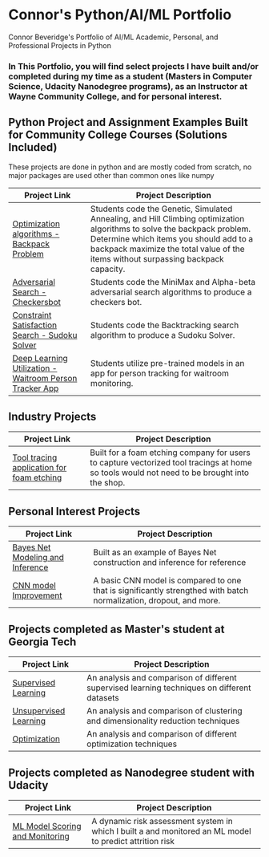 # Connor's Python/AI/ML Portfolio

Connor Beveridge's Portfolio of AI/ML Academic, Personal, and Professional Projects in Python

### In This Portfolio, you will find select projects I have built and/or completed during my time as a student (Masters in Computer Science, Udacity Nanodegree programs), as an Instructor at Wayne Community College, and for personal interest.

## Python Project and Assignment Examples Built for Community College Courses (Solutions Included)

These projects are done in python and are mostly coded from scratch, no major packages are used other than common ones like numpy

| Project Link | Project Description |
|---|---|
| [Optimization algorithms - Backpack Problem](https://github.com/cbeveridge00/Connor_Portfolio/tree/main/backpack) | Students code the Genetic, Simulated Annealing, and Hill Climbing optimization algorithms to solve the backpack problem. Determine which items you should add to a backpack maximize the total value of the items without surpassing backpack capacity. |
| [Adversarial Search - Checkersbot](https://github.com/cbeveridge00/Connor_Portfolio/tree/main/Checkers%20Bot) | Students code the MiniMax and Alpha-beta adversarial search algorithms to produce a checkers bot. |
| [Constraint Satisfaction Search - Sudoku Solver](https://github.com/cbeveridge00/Connor_Portfolio/tree/main/Sudoku_Solver) | Students code the Backtracking search algorithm to produce a Sudoku Solver. |
| [Deep Learning Utilization - Waitroom Person Tracker App](https://github.com/cbeveridge00/Connor_Portfolio/tree/main/Person%20Tracker) | Students utilize pre-trained models in an app for person tracking for waitroom monitoring. |

## Industry Projects
| Project Link | Project Description |
|---|---|
| [Tool tracing application for foam etching](https://github.com/cbeveridge00/Connor_Portfolio/tree/main/ToolApp) | Built for a foam etching company for users to capture vectorized tool tracings at home so tools would not need to be brought into the shop. |

## Personal Interest Projects

| Project Link | Project Description |
|---|---|
| [Bayes Net Modeling and Inference](https://github.com/cbeveridge00/Connor_Portfolio/blob/main/Notebooks/Bayesian_Network.ipynb) | Built as an example of Bayes Net construction and inference for reference |
| [CNN model Improvement](https://github.com/cbeveridge00/Connor_Portfolio/blob/main/Notebooks/CNN_extended.ipynb) | A basic CNN model is compared to one that is significantly strengthed with batch normalization, dropout, and more. |

## Projects completed as Master's student at Georgia Tech

| Project Link | Project Description |
|---|---|
| [Supervised Learning](https://github.com/cbeveridge00/Connor_Portfolio/tree/main/Supervised) | An analysis and comparison of different supervised learning techniques on different datasets |
| [Unsupervised Learning](https://github.com/cbeveridge00/Connor_Portfolio/tree/main/Unsupervised) | An analysis and comparison of clustering and dimensionality reduction techniques |
| [Optimization]((https://github.com/cbeveridge00/Connor_Portfolio/tree/main/Optimization)) | An analysis and comparison of different optimization techniques |

## Projects completed as Nanodegree student with Udacity

| Project Link | Project Description |
|---|---|
| [ML Model Scoring and Monitoring]() | A dynamic risk assessment system in which I built a and monitored an ML model to predict attrition risk |





